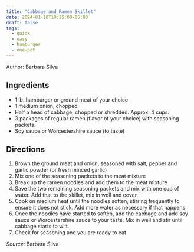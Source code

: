 ```yaml
---
title: "Cabbage and Ramen Skillet"
date: 2024-01-10T10:25:00-05:00
draft: false
tags:
  - quick
  - easy
  - hamburger
  - one-pot
---
```


Author: Barbara Silva

## Ingredients

- 1 lb. hamburger or ground meat of your choice
- 1 medium onion, chopped
- Half a head of cabbage, chopped or shredded. Approx. 4 cups.
- 3 packages of regular ramen (flavor of your choice) with seasoning packets.
- Soy sauce or Worcestershire sauce (to taste)

## Directions

1. Brown the ground meat and onion, seasoned with salt, pepper and garlic powder (or fresh minced garlic)
2. Mix one of the seasoning packets to the meat mixture
3. Break up the ramen noodles and add them to the meat mixture 
4. Save the two remaining seasoning packets and mix with one cup of water. Add that to the skillet, mix in well and cover.
5. Cook on medium heat until the noodles soften, stirring frequently to ensure it does not stick. Add more water as necessary if that happens.  
6. Once the noodles have started to soften, add the cabbage and add soy sauce or Worcestershire sauce to your taste. Mix in well and stir until cabbage starts to wilt. 
7. Check for seasoning and you are ready to eat.  

_Source:_ Barbara Silva
